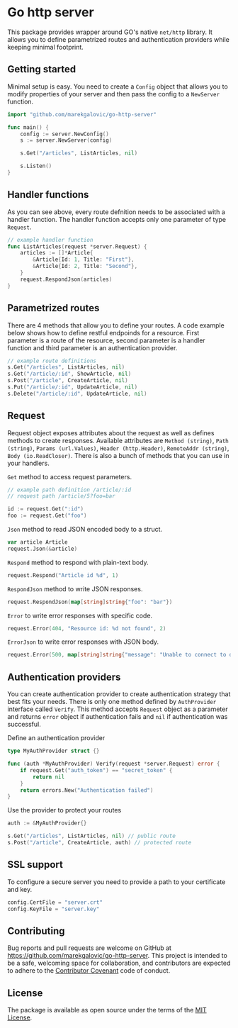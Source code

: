 # Go http server

This package provides wrapper around GO's native `net/http` library. It allows you to define parametrized routes and authentication providers while keeping minimal footprint.

## Getting started
Minimal setup is easy. You need to create a `Config` object that allows you to modify properties of your server and then pass the config to a `NewServer` function.
```go
import "github.com/marekgalovic/go-http-server"

func main() {
    config := server.NewConfig()
    s := server.NewServer(config)

    s.Get("/articles", ListArticles, nil)

    s.Listen()
}
```

## Handler functions
As you can see above, every route defnition needs to be associated with a handler function. The handler function accepts only one parameter of type `Request`.

```go
// example handler function
func ListArticles(request *server.Request) {
    articles := []*Article{
        &Article{Id: 1, Title: "First"},
        &Article{Id: 2, Title: "Second"},
    }
    request.RespondJson(articles)
}
```

## Parametrized routes
There are 4 methods that allow you to define your routes. A code example below shows how to define restful endpoinds for a resource. First parameter is a route of the resource, second parameter is a handler function and third parameter is an authentication provider.

```go
// example route definitions
s.Get("/articles", ListArticles, nil)
s.Get("/article/:id", ShowArticle, nil)
s.Post("/article", CreateArticle, nil)
s.Put("/article/:id", UpdateArticle, nil)
s.Delete("/article/:id", UpdateArticle, nil)
```

## Request
Request object exposes attributes about the request as well as defines methods to create responses. Available attributes are `Method (string)`, `Path (string)`, `Params (url.Values)`, `Header (http.Header)`, `RemoteAddr (string)`, `Body (io.ReadCloser)`. There is also a bunch of methods that you can use in your handlers.

`Get` method to access request parameters.
```go
// example path definition /article/:id
// request path /article/5?foo=bar

id := request.Get(":id")
foo := request.Get("foo")
```

`Json` method to read JSON encoded body to a struct.
```go
var article Article
request.Json(&article)
```

`Respond` method to respond with plain-text body.
```go
request.Respond("Article id %d", 1)
```

`RespondJson` method to write JSON responses.
```go
request.RespondJson(map[string]string{"foo": "bar"})
```

`Error` to write error responses with specific code.
```go
request.Error(404, "Resource id: %d not found", 2)
```

`ErrorJson` to write error responses with JSON body.
```go
request.Error(500, map[string]string{"message": "Unable to connect to database"})
```

## Authentication providers
You can create authentication provider to create authentication strategy that best fits your needs. There is only one method defined by `AuthProvider` interface called `Verify`. This method accepts `Request` object as a parameter and returns `error` object if authentication fails and `nil` if authentication was successful.

Define an authentication provider
```go
type MyAuthProvider struct {}

func (auth *MyAuthProvider) Verify(request *server.Request) error {
    if request.Get("auth_token") == "secret_token" {
        return nil
    }
    return errors.New("Authentication failed")
}
```
Use the provider to protect your routes
```go
auth := &MyAuthProvider{}

s.Get("/articles", ListArticles, nil) // public route
s.Post("/article", CreateArticle, auth) // protected route
```

## SSL support
To configure a secure server you need to provide a path to your certificate and key.
```go
config.CertFile = "server.crt"
config.KeyFile = "server.key"
```

## Contributing
Bug reports and pull requests are welcome on GitHub at https://github.com/marekgalovic/go-http-server. This project is intended to be a safe, welcoming space for collaboration, and contributors are expected to adhere to the [Contributor Covenant](http://contributor-covenant.org) code of conduct.


## License
The package is available as open source under the terms of the [MIT License](http://opensource.org/licenses/MIT).
